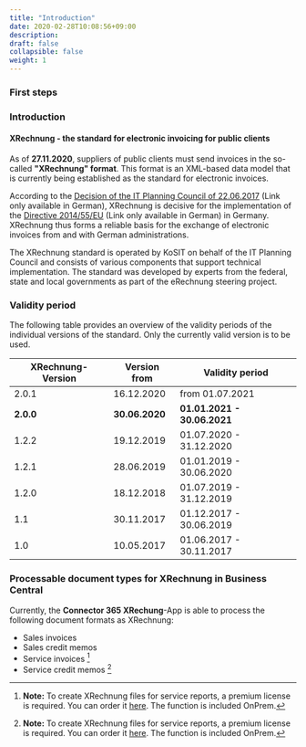```yaml
---
title: "Introduction"
date: 2020-02-28T10:08:56+09:00
description: 
draft: false
collapsible: false
weight: 1
---
```

### First steps

### Introduction

#### XRechnung - the standard for electronic invoicing for public clients
As of **27.11.2020**, suppliers of public clients must send invoices in the so-called **"XRechnung" format**. This format is an XML-based data model that is currently being established as the standard for electronic invoices.

According to the [Decision of the IT Planning Council of 22.06.2017](https://www.it-planungsrat.de/SharedDocs/Sitzungen/DE/2017/Sitzung_23.html?pos=3) (Link only available in German), XRechnung is decisive for the implementation of the [Directive 2014/55/EU](https://eur-lex.europa.eu/legal-content/DE/ALL/?uri=CELEX%3A32014L0055) (Link only available in German) in Germany. XRechnung thus forms a reliable basis for the exchange of electronic invoices from and with German administrations.

The XRechnung standard is operated by KoSIT on behalf of the IT Planning Council and consists of various components that support technical implementation. The standard was developed by experts from the federal, state and local governments as part of the eRechnung steering project.

### Validity period

The following table provides an overview of the validity periods of the individual versions of the standard. Only the currently valid version is to be used.

| XRechnung-Version | Version from    | Validity period             |
|-------------------|-----------------|-----------------------------|
| 2.0.1             | 16.12.2020      | from 01.07.2021             |
| **2.0.0**         | **30.06.2020**  | **01.01.2021 - 30.06.2021** |
| 1.2.2             | 19.12.2019      | 01.07.2020 - 31.12.2020     |
| 1.2.1             | 28.06.2019      | 01.01.2019 - 30.06.2020     |
| 1.2.0             | 18.12.2018      | 01.07.2019 - 31.12.2019     |
| 1.1               | 30.11.2017      | 01.12.2017 - 30.06.2019     |
| 1.0               | 10.05.2017      | 01.06.2017 - 30.11.2017     |



### Processable document types for XRechnung in Business Central

Currently, the **Connector 365 XRechung**-App is able to process the following document formats as XRechnung:
 - Sales invoices
 - Sales credit memos
 - Service invoices [^*]
 - Service credit memos [^*]

 [^*]: **Note:** To create XRechnung files for service reports, a premium license is required. 
 You can order it [here](https://forms.office.com/r/6sXf5yVgai). The function is included OnPrem.

